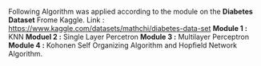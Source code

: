 Following Algorithm was applied according to the module on the **Diabetes Dataset** Frome Kaggle. Link : https://www.kaggle.com/datasets/mathchi/diabetes-data-set
**Module 1 :** KNN
**Moduel 2 :** Single Layer Percetron
**Module 3 :** Multilayer Perceptron
**Module 4 :** Kohonen Self Organizing Algorithm and Hopfield Network Algorithm.
